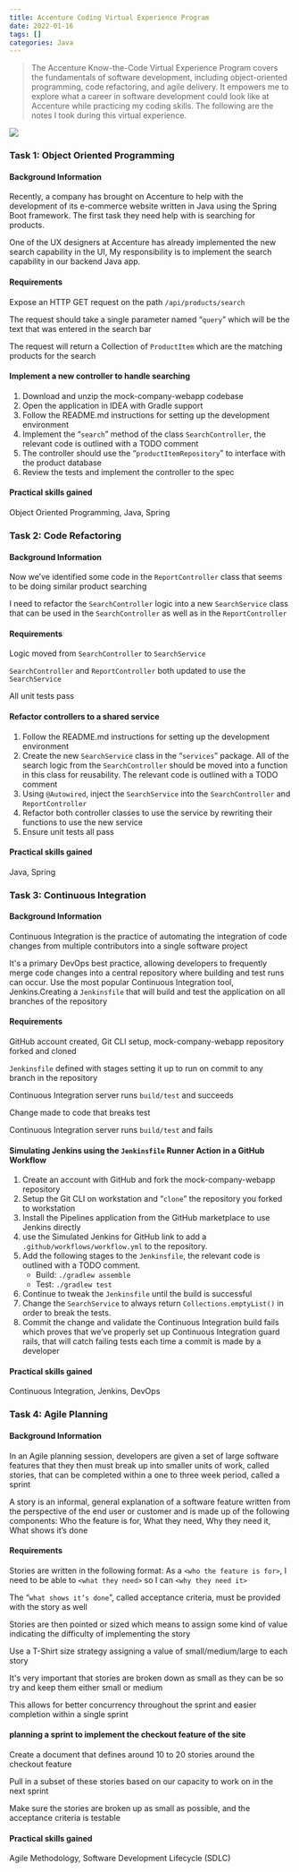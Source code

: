 ```yaml
---
title: Accenture Coding Virtual Experience Program
date: 2022-01-16
tags: []
categories: Java
---
```


> The Accenture Know-the-Code Virtual Experience Program covers the fundamentals of software development, including object-oriented programming, code refactoring, and agile delivery. It empowers me to explore what a career in software development could look like at Accenture while practicing my coding skills. The following are the notes I took during this virtual experience.

<!--more-->

![](https://blog.zhuangzhihao.top/img/Accenture-Coding-Virtual-Experience.png)

### Task 1: Object Oriented Programming

#### Background Information

Recently, a company has brought on Accenture to help with the development of its e-commerce website written in Java using the Spring Boot framework. The first task they need help with is searching for products.

One of the UX designers at Accenture has already implemented the new search capability in the UI, My responsibility is to implement the search capability in our backend Java app.

#### Requirements

Expose an HTTP GET request on the path `/api/products/search`

The request should take a single parameter named “`query`” which will be the text that was entered in the search bar

The request will return a Collection of `ProductItem` which are the matching products for the search

#### Implement a new controller to handle searching

1. Download and unzip the mock-company-webapp codebase
1. Open the application in IDEA with Gradle support
2. Follow the README.md instructions for setting up the development environment
3. Implement the “`search`” method of the class `SearchController`, the relevant code is outlined with a TODO comment
4. The controller should use the “`productItemRepository`” to interface with the product database
5. Review the tests and implement the controller to the spec

#### Practical skills gained

Object Oriented Programming, Java, Spring

### Task 2: Code Refactoring

#### Background Information

Now we’ve identified some code in the `ReportController` class that seems to be doing similar product searching

I need to refactor the `SearchController` logic into a new `SearchService` class that can be used in the `SearchController` as well as in the `ReportController`

#### Requirements

Logic moved from `SearchController` to `SearchService`

`SearchController` and `ReportController` both updated to use the `SearchService`

All unit tests pass

####  Refactor controllers to a shared service

1. Follow the README.md instructions for setting up the development environment
2. Create the new `SearchService` class in the “`services`” package. All of the search logic from the `SearchController` should be moved into a function in this class for reusability. The relevant code is outlined with a TODO comment
3. Using `@Autowired`, inject the `SearchService` into the `SearchController` and `ReportController`
4. Refactor both controller classes to use the service by rewriting their functions to use the new service
5. Ensure unit tests all pass

#### Practical skills gained

Java, Spring


### Task 3: Continuous Integration

#### Background Information

Continuous Integration is the practice of automating the integration of code changes from multiple contributors into a single software project

It's a primary DevOps best practice, allowing developers to frequently merge code changes into a central repository where building and test runs can occur. Use the most popular Continuous Integration tool, Jenkins.Creating a `Jenkinsfile` that will build and test the application on all branches of the repository

#### Requirements

GitHub account created, Git CLI setup, mock-company-webapp repository forked and cloned

`Jenkinsfile` defined with stages setting it up to run on commit to any branch in the repository

Continuous Integration server runs `build/test` and succeeds

Change made to code that breaks test

Continuous Integration server runs `build/test` and fails

#### Simulating Jenkins using the `Jenkinsfile` Runner Action in a GitHub Workflow

1. Create an account with GitHub and fork the mock-company-webapp repository
2. Setup the Git CLI on workstation and “`clone`” the repository you forked to workstation
3. Install the Pipelines application from the GitHub marketplace to use Jenkins directly
4. use the Simulated Jenkins for GitHub link to add a `.github/workflows/workflow.yml` to the repository.
5. Add the following stages to the `Jenkinsfile`, the relevant code is outlined with a TODO comment.
   - Build: `./gradlew assemble`
   - Test: `./gradlew test`
6. Continue to tweak the `Jenkinsfile` until the build is successful
7. Change the `SearchService` to always return `Collections.emptyList()` in order to break the tests.
8. Commit the change and validate the Continuous Integration build fails which proves that we’ve properly set up Continuous Integration guard rails, that will catch failing tests each time a commit is made by a developer

#### Practical skills gained

Continuous Integration, Jenkins, DevOps

### Task 4: Agile Planning

#### Background Information

In an Agile planning session, developers are given a set of large software features that they then must break up into smaller units of work, called stories, that can be completed within a one to three week period, called a sprint

A story is an informal, general explanation of a software feature written from the perspective of the end user or customer and is made up of the following components: Who the feature is for, What they need, Why they need it, What shows it’s done
#### Requirements

Stories are written in the following format: As a `<who the feature is for>`, I need to be able to `<what they need>` so I can `<why they need it>`

The “`what shows it’s done`”, called acceptance criteria, must be provided with the story as well

Stories are then pointed or sized which means to assign some kind of value indicating the difficulty of implementing the story

Use a T-Shirt size strategy assigning a value of small/medium/large to each story

It's very important that stories are broken down as small as they can be so try and keep them either small or medium

This allows for better concurrency throughout the sprint and easier completion within a single sprint

#### planning a sprint to implement the checkout feature of the site

Create a document that defines around 10 to 20 stories around the checkout feature

Pull in a subset of these stories based on our capacity to work on in the next sprint

Make sure the stories are broken up as small as possible, and the acceptance criteria is testable

#### Practical skills gained

Agile Methodology, Software Development Lifecycle (SDLC)

